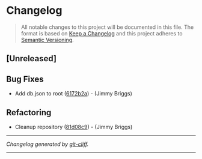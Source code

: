 # Changelog

> All notable changes to this project will be documented in this file. The format is based on
[Keep a Changelog](http://keepachangelog.com/) and this project adheres to
[Semantic Versioning](http://semver.org/).

## [Unreleased]

## Bug Fixes

- Add db.json to root ([6172b2a](https://github.com/noclocks/demo-jsonserver/commit/6172b2a21cf1946a1a63d1129d677934d13f4195))  - (Jimmy Briggs)

## Refactoring

- Cleanup repository ([81d08c9](https://github.com/noclocks/demo-jsonserver/commit/81d08c9aa81163d2519990d4cd82468db15adfbb))  - (Jimmy Briggs)

***
*Changelog generated by [git-cliff](https://github.com/orhun/git-cliff).*
***
